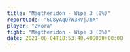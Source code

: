```yaml
---
title: "Magtheridon - Wipe 3 (0%)"
reportCode: "6C8yAqQ7W3kVjJnX"
player: "Zvora"
fight: "Magtheridon - Wipe 3 (0%)"
date: 2021-08-04T18:53:40.409000+00:00
---
```

